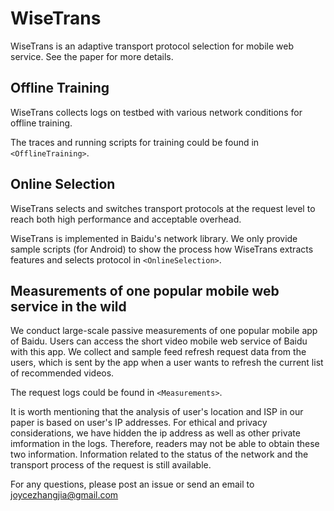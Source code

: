 # WiseTrans
WiseTrans is an adaptive transport protocol selection for mobile web service. See the paper for more details.

## Offline Training
WiseTrans collects logs on testbed with various network conditions for offline training.  

The traces and running scripts for training could be found in `<OfflineTraining>`.

## Online Selection
WiseTrans selects and switches transport protocols at the request level to reach both high performance and acceptable overhead.  

WiseTrans is implemented in Baidu's network library. We only provide sample scripts (for Android) to show the process how WiseTrans extracts features and selects protocol in `<OnlineSelection>`.

## Measurements of one popular mobile web service in the wild
We conduct large-scale passive measurements of one popular mobile app of Baidu. Users can access the short video mobile web service of Baidu with this app. We collect and sample feed refresh request data from the users, which is sent by the app when a user wants to refresh the current list of recommended videos.  

The request logs could be found in `<Measurements>`.  

It is worth mentioning that the analysis of user's location and ISP in our paper is based on user's IP addresses. For ethical and privacy considerations, we have hidden the ip address as well as other private imformation in the logs. Therefore, readers may not be able to obtain these two information. Information related to the status of the network and the transport process of the request is still available.

For any questions, please post an issue or send an email to [joycezhangjia@gmail.com](mailto:joycezhangjia@gmail.com)
